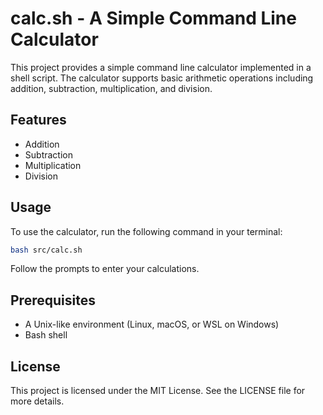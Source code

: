 # calc.sh - A Simple Command Line Calculator

This project provides a simple command line calculator implemented in a shell script. The calculator supports basic arithmetic operations including addition, subtraction, multiplication, and division.

## Features

- Addition
- Subtraction
- Multiplication
- Division

## Usage

To use the calculator, run the following command in your terminal:

```bash
bash src/calc.sh
```

Follow the prompts to enter your calculations.

## Prerequisites

- A Unix-like environment (Linux, macOS, or WSL on Windows)
- Bash shell

## License

This project is licensed under the MIT License. See the LICENSE file for more details.